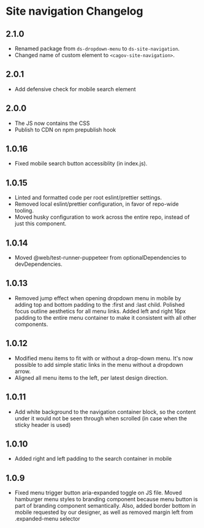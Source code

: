 # Site navigation Changelog

## 2.1.0
* Renamed package from `ds-dropdown-menu` to `ds-site-navigation`.
* Changed name of custom element to `<cagov-site-navigation>`.

## 2.0.1
* Add defensive check for mobile search element

## 2.0.0
* The JS now contains the CSS
* Publish to CDN on npm prepublish hook

## 1.0.16
* Fixed mobile search button accessiblity (in index.js).

## 1.0.15
* Linted and formatted code per root eslint/prettier settings.
* Removed local eslint/prettier configuration, in favor of repo-wide tooling.
* Moved husky configuration to work across the entire repo, instead of just this component.

## 1.0.14
* Moved @web/test-runner-puppeteer from optionalDependencies to devDependencies.

## 1.0.13
* Removed jump effect when opening dropdown menu in mobile by adding top and bottom padding to the :first and :last child. Polished focus outline aesthetics for all menu links. Added left and right 16px padding to the entire menu container to make it consistent with all other components. 

## 1.0.12
* Modified menu items to fit with or without a drop-down menu. It's now possible to add simple static links in the menu without a dropdown arrow.
* Aligned all menu items to the left, per latest design direction.

## 1.0.11
* Add white background to the navigation container block, so the content under it would not be seen through when scrolled (in case when the sticky header is used)

## 1.0.10
* Added right and left padding to the search container in mobile

## 1.0.9
* Fixed menu trigger button aria-expanded toggle on JS file. Moved hamburger menu styles to branding component because menu button is part of branding component semantically. Also, added border bottom in mobile requested by our designer, as well as removed margin left from .expanded-menu selector 

